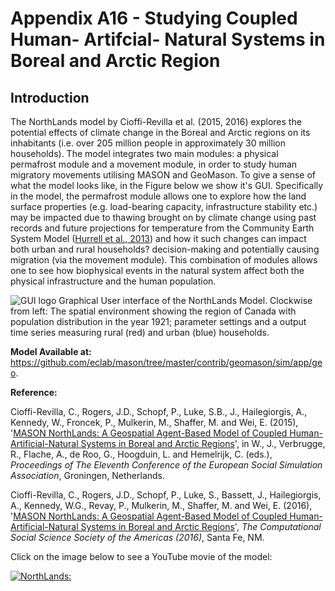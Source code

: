 # Appendix A16 - Studying Coupled Human- Artifcial- Natural Systems in Boreal and Arctic Region




## Introduction

The NorthLands model by Cioffi-Revilla et al. (2015, 2016) explores the potential effects of climate change in the Boreal and Arctic regions on its inhabitants (i.e. over 205 million people in approximately 30 million households). The model integrates two main modules: a physical permafrost module and a movement module, in order to study human migratory movements utilising MASON and GeoMason. To give a sense of what the model looks like, in the Figure below we show it's GUI. Specifically in the model, the permafrost module allows one to explore how the land surface properties (e.g. load-bearing capacity, infrastructure stability etc.) may be impacted due to thawing brought on by climate change using past records and future projections for temperature from the Community Earth System Model ([Hurrell et al., 2013](https://journals.ametsoc.org/doi/10.1175/BAMS-D-12-00121.1)) and how it such changes can impact both urban and rural households? decision-making and potentially causing migration (via the movement module). This combination of modules allows one to see how biophysical events in the natural system affect both the physical infrastructure and the human population. 

![GUI logo](https://github.com/abmgis/abmgis/blob/master/AppendixA/NorthLands/FigureA16.png)
Graphical User interface of the NorthLands Model. Clockwise from left: The spatial environment showing the region of Canada with population distribution in the year 1921; parameter settings and a output time series measuring rural (red) and urban (blue) households.

**Model Available at:** <https://github.com/eclab/mason/tree/master/contrib/geomason/sim/app/geo>. 

**Reference:**

Cioffi-Revilla, C., Rogers, J.D., Schopf, P., Luke, S.B., J., Hailegiorgis, A., Kennedy, W., Froncek, P., Mulkerin, M., Shaffer, M. and Wei, E. (2015), '[MASON NorthLands: A Geospatial Agent-Based Model of Coupled Human-Artificial-Natural Systems in Boreal and Arctic Regions](https://www.researchgate.net/profile/William_Kennedy5/publication/280623228_MASON_NorthLands_A_Geospatial_Agent-Based_Model_of_Coupled_Human-Artificial-Natural_Systems_in_Boreal_and_Arctic_Regions/links/55bf6b6a08aed621de138f5f/MASON-NorthLands-A-Geospatial-Agent-Based-Model-of-Coupled-Human-Artificial-Natural-Systems-in-Boreal-and-Arctic-Regions.pdf)', in W., J., Verbrugge, R., Flache, A., de Roo, G., Hoogduin, L. and Hemelrijk, C. (eds.), *Proceedings of The Eleventh Conference of the European Social Simulation Association*, Groningen, Netherlands.

Cioffi-Revilla, C., Rogers, J.D., Schopf, P., Luke, S., Bassett, J., Hailegiorgis, A., Kennedy, W.G., Revay, P., Mulkerin, M., Shaffer, M. and Wei, E. (2016), '[MASON NorthLands: A Geospatial Agent-Based Model of Coupled Human- Artificial-Natural Systems in Boreal and Arctic Regions](http://computationalsocialscience.org/wp-content/uploads/2016/11/CSSSA_2016_paper_13.pdf)', *The Computational Social Science Society of the Americas (2016)*, Santa Fe, NM.

Click on the image below to see a YouTube movie of the model:

[![NorthLands:](http://img.youtube.com/vi/Y4W48DMUQzc/0.jpg)](http://www.youtube.com/watch?v=Y4W48DMUQzc "NorthLands:")